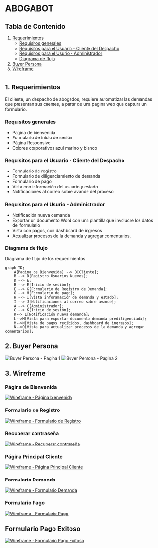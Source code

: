 # ABOGABOT

## Tabla de Contenido

 1. [Requerimientos](#1-requerimientos)
    - [Requisitos generales](#requisitos-generales)
    - [Requisitos para el Usuario - Cliente del Despacho](#requisitos-para-el-usuario---cliente-del-despacho)
    - [Requisitos para el Usurio - Administrador](#requisitos-para-el-usurio---administrador)
    - [Diagrama de flujo](#diagrama-de-flujo)
  2. [Buyer Persona](#2-buyer-persona)
  3. [Wireframe](#3-wireframe)
#

## 1. Requerimientos

El cliente, un despacho de abogados, requiere automatizar las demandas que presentan sus clientes, a partir de una página web que captura un formulario.

### Requisitos generales

- Pagina de bienvenida
- Formulario de inicio de sesión
- Página Responsive
- Colores corporativos azul marino y blanco

### Requisitos para el Usuario - Cliente del Despacho

- Formulario de registro
- Formulario de diligenciamiento de demanda
- Formulario de pago
- Vista con información del usuario y estado
- Notificaciones al correo sobre avande del proceso

### Requisitos para el Usurio - Administrador

- Notificación nueva demanda
- Exportar un documento Word con una plantilla que involucre los datos del formulario
- Vista con pagos, con dashboard de ingresos
- Actualizar procesos de la demanda y agregar comentarios.

### Diagrama de flujo

Diagrama de flujo de los requerimientos

```mermaid
graph TD;
    A[Pagina de Bienvenida] --> B[Cliente];
    B --> D[Registro Usuarios Nuevos];
    D --> E;
    B --> E[Inicio de sesión];
    E --> G[Formulario de Registro de Demanda];
    G --> H[Formulario de pago];
    H --> I[Vista inforamación de demanda y estado];
    I --> J[Notificaciones al correo sobre avance];
    A --> C[Administrador];
    C --> K[Inicio de sesión];
    K--> L[Notificación nueva demanda];
    L-->M[Vista para exportar documento demanda prediligenciada];
    M-->N[Vista de pagos recibidos, dashboard de ingresos];
    N-->O[Vista para actualizar procesos de la demanda y agregar comentarios];
```
## 2. Buyer Persona

[![Buyer Persona - Pagina 1](images/buyerPersonaPageOne.png "Buyer Persona - Pagina 1")](images/buyerPersonaPageOne.png "Buyer Persona - Pagina 1")
[![Buyer Persona - Pagina 2](images/buyerPersonaPageTwo.png "Buyer Persona - Pagina 1")](images/buyerPersonaPageTwo.png "Buyer Persona - Pagina 2")

## 3. Wireframe

### Página de Bienvenida
[![Wireframe - Página bienvenida](images/pgina_de_bienvenida.png "Wireframe - Página bienvenida")](images/pgina_de_bienvenida.png "Wireframe - Página bienvenida")
### Formulario de Registro
[![Wireframe - Formulario de Registro](images/formulario_de_registro.png "Wireframe - Formulario de Registro")](images/formulario_de_registro.png "Wireframe - Formulario de Registro")
### Recuperar contraseña
[![Wireframe - Recuperar contraseña](images/recuperar_contrasea.png "Wireframe - Recuperar contraseña")](images/recuperar_contrasea.png "Wireframe - Recuperar contraseña")
### Página Principal Cliente
[![Wireframe - Página Principal Cliente](images/pgina_principal_cliente.png "Wireframe - Página Principal Cliente")](images/pgina_principal_cliente.png "Wireframe - Página Principal Cliente")
### Formulario Demanda
[![Wireframe - Formulario Demanda](images/formulario_demanda.png "Wireframe - Formulario Demanda")](images/formulario_demanda.png "Wireframe - Formulario Demanda")
### Formulario Pago
[![Wireframe - Formulario Pago](images/formulario_pago.png "Wireframe - Formulario Pago")](images/formulario_pago.png "Wireframe - Formulario Pago")
## Formulario Pago Exitoso
[![Wireframe - Formulario Pago Exitoso](images/formulario_pago_exitoso.png "Wireframe - Formulario Pago Exitoso")](images/formulario_pago_exitoso.png "Wireframe - Formulario Pago Exitoso")

